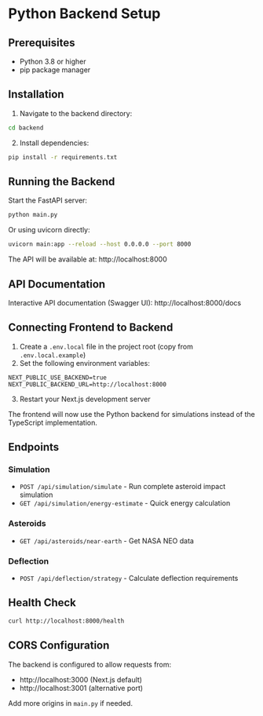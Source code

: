 # Python Backend Setup

## Prerequisites
- Python 3.8 or higher
- pip package manager

## Installation

1. Navigate to the backend directory:
```bash
cd backend
```

2. Install dependencies:
```bash
pip install -r requirements.txt
```

## Running the Backend

Start the FastAPI server:
```bash
python main.py
```

Or using uvicorn directly:
```bash
uvicorn main:app --reload --host 0.0.0.0 --port 8000
```

The API will be available at: http://localhost:8000

## API Documentation

Interactive API documentation (Swagger UI): http://localhost:8000/docs

## Connecting Frontend to Backend

1. Create a `.env.local` file in the project root (copy from `.env.local.example`)
2. Set the following environment variables:
```
NEXT_PUBLIC_USE_BACKEND=true
NEXT_PUBLIC_BACKEND_URL=http://localhost:8000
```

3. Restart your Next.js development server

The frontend will now use the Python backend for simulations instead of the TypeScript implementation.

## Endpoints

### Simulation
- `POST /api/simulation/simulate` - Run complete asteroid impact simulation
- `GET /api/simulation/energy-estimate` - Quick energy calculation

### Asteroids
- `GET /api/asteroids/near-earth` - Get NASA NEO data

### Deflection
- `POST /api/deflection/strategy` - Calculate deflection requirements

## Health Check

```bash
curl http://localhost:8000/health
```

## CORS Configuration

The backend is configured to allow requests from:
- http://localhost:3000 (Next.js default)
- http://localhost:3001 (alternative port)

Add more origins in `main.py` if needed.
